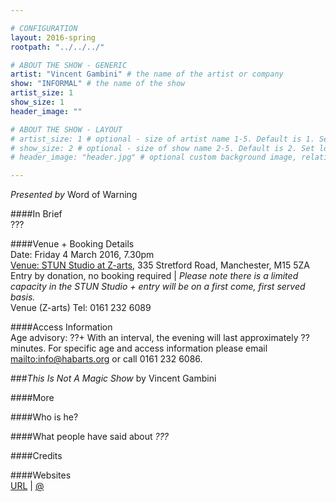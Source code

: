 ```yaml
---

# CONFIGURATION
layout: 2016-spring
rootpath: "../../../"

# ABOUT THE SHOW - GENERIC
artist: "Vincent Gambini" # the name of the artist or company
show: "INFORMAL" # the name of the show
artist_size: 1
show_size: 1
header_image: ""

# ABOUT THE SHOW - LAYOUT
# artist_size: 1 # optional - size of artist name 1-5. Default is 1. Set longer names to lower values
# show_size: 2 # optional - size of show name 2-5. Default is 2. Set longer names to lower values
# header_image: "header.jpg" # optional custom background image, relative to current page

---
```

*Presented by* Word of Warning       
           
####In Brief     
???
         
####Venue + Booking Details       
Date: Friday 4 March 2016, 7.30pm              
<a href="http://www.z-arts.org/about-us/getting-here" target="_blank">Venue: STUN Studio at Z-arts</a>, 335 Stretford Road, Manchester, M15 5ZA          
Entry by donation, no booking required | *Please note there is a limited capacity in the STUN Studio + entry will be on a first come, first served basis.*        
Venue (Z-arts) Tel: 0161 232 6089             
              
####Access Information      
Age advisory: ??+ With an interval, the evening will last approximately ?? minutes. For specific age and access information please email <mailto:info@habarts.org> or call 0161 232 6086.    
      
###*This Is Not A Magic Show* by Vincent Gambini         

####More        
        
        
####Who is he?    
       
         
####What people have said about *???*        

        
####Credits         

####Websites    
<a href="http://URL" target="_blank">URL</a> | <a href="https://twitter.com/" target="_blank">@</a>
